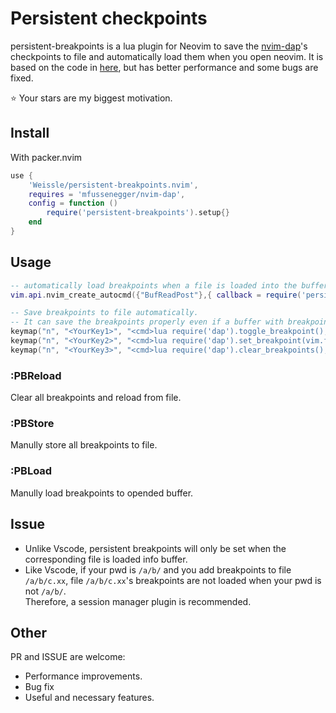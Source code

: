 # Persistent checkpoints 
persistent-breakpoints is a lua plugin for Neovim to save the [nvim-dap](https://github.com/mfussenegger/nvim-dap)'s checkpoints to file and automatically load them when you open neovim. It is based on the code in [here](https://github.com/mfussenegger/nvim-dap/issues/198), but has better performance and some bugs are fixed.

:star: Your stars are my biggest motivation.

## Install
With packer.nvim  
```lua
use {
	'Weissle/persistent-breakpoints.nvim',
	requires = 'mfussenegger/nvim-dap',
	config = function ()
		require('persistent-breakpoints').setup{}
	end
}
```

## Usage
```lua
-- automatically load breakpoints when a file is loaded into the buffer.
vim.api.nvim_create_autocmd({"BufReadPost"},{ callback = require('persistent-breakpoints.api').load_breakpoints })

-- Save breakpoints to file automatically.
-- It can save the breakpoints properly even if a buffer with breakpoints have been closed.
keymap("n", "<YourKey1>", "<cmd>lua require('dap').toggle_breakpoint(); require('persistent-breakpoints.api').store_breakpoints(false)<cr>", opts)
keymap("n", "<YourKey2>", "<cmd>lua require('dap').set_breakpoint(vim.fn.input '[Condition] > '); require('persistent-breakpoints.api').store_breakpoints(false)<cr>", opts)
keymap("n", "<YourKey3>", "<cmd>lua require('dap').clear_breakpoints(); require('persistent-breakpoints.api').store_breakpoints(true)<cr>", opts)
```

### **:PBReload** 
Clear all breakpoints and reload from file.  
### **:PBStore** 
Manully store all breakpoints to file.  
### **:PBLoad** 
Manully load breakpoints to opended buffer.  


## Issue
* Unlike Vscode, persistent breakpoints will only be set when the corresponding file is loaded info buffer.
* Like Vscode, if your pwd is `/a/b/` and you add breakpoints to file `/a/b/c.xx`, file `/a/b/c.xx`'s breakpoints are not loaded when your pwd is not `/a/b/`.   
Therefore, a session manager plugin is recommended.

## Other
PR and ISSUE are welcome:
* Performance improvements.
* Bug fix
* Useful and necessary features.

